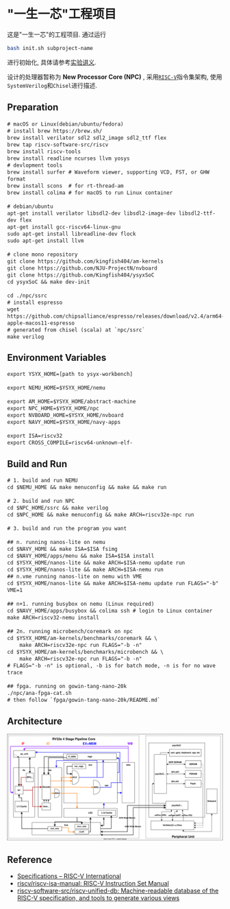 # "一生一芯"工程项目

这是"一生一芯"的工程项目. 通过运行
```bash
bash init.sh subproject-name
```
进行初始化, 具体请参考[实验讲义][lecture note].

[lecture note]: https://ysyx.oscc.cc/docs/

设计的处理器暂称为 **New Processor Core (NPC)** , 采用[`RISC-V`][RISC-V]指令集架构, 使用`SystemVerilog`和`Chisel`进行描述.

[RISC-V]: https://riscv.org/

## Preparation

```shell
# macOS or Linux(debian/ubuntu/fedora)
# install brew https://brew.sh/
brew install verilator sdl2 sdl2_image sdl2_ttf flex
brew tap riscv-software-src/riscv
brew install riscv-tools
brew install readline ncurses llvm yosys
# devlopment tools
brew install surfer # Waveform viewer, supporting VCD, FST, or GHW format
brew install scons  # for rt-thread-am
brew install colima # for macOS to run Linux container

# debian/ubuntu
apt-get install verilator libsdl2-dev libsdl2-image-dev libsdl2-ttf-dev flex
apt-get install gcc-riscv64-linux-gnu
sudo apt-get install libreadline-dev flock
sudo apt-get install llvm

# clone mono repository
git clone https://github.com/kingfish404/am-kernels
git clone https://github.com/NJU-ProjectN/nvboard
git clone https://github.com/Kingfish404/ysyxSoC
cd ysyxSoC && make dev-init

cd ./npc/ssrc
# install espresso
wget https://github.com/chipsalliance/espresso/releases/download/v2.4/arm64-apple-macos11-espresso
# generated from chisel (scala) at `npc/ssrc`
make verilog
```

## Environment Variables

```shell 
export YSYX_HOME=[path to ysyx-workbench]

export NEMU_HOME=$YSYX_HOME/nemu

export AM_HOME=$YSYX_HOME/abstract-machine
export NPC_HOME=$YSYX_HOME/npc
export NVBOARD_HOME=$YSYX_HOME/nvboard
export NAVY_HOME=$YSYX_HOME/navy-apps

export ISA=riscv32
export CROSS_COMPILE=riscv64-unknown-elf-
```

## Build and Run

```shell
# 1. build and run NEMU
cd $NEMU_HOME && make menuconfig && make && make run

# 2. build and run NPC
cd $NPC_HOME/ssrc && make verilog
cd $NPC_HOME && make menuconfig && make ARCH=riscv32e-npc run

# 3. build and run the program you want

## n. running nanos-lite on nemu
cd $NAVY_HOME && make ISA=$ISA fsimg
cd $NAVY_HOME/apps/menu && make ISA=$ISA install
cd $YSYX_HOME/nanos-lite && make ARCH=$ISA-nemu update run
cd $YSYX_HOME/nanos-lite && make ARCH=$ISA-nemu run
## n.vme running nanos-lite on nemu with VME
cd $YSYX_HOME/nanos-lite && make ARCH=$ISA-nemu update run FLAGS="-b" VME=1

## n+1. running busybox on nemu (Linux required)
cd $NAVY_HOME/apps/busybox && colima ssh # login to Linux container
make ARCH=riscv32-nemu install

## 2n. running microbench/coremark on npc
cd $YSYX_HOME/am-kernels/benchmarks/coremark && \
    make ARCH=riscv32e-npc run FLAGS="-b -n"
cd $YSYX_HOME/am-kernels/benchmarks/microbench && \
    make ARCH=riscv32e-npc run FLAGS="-b -n"
# FLAGS="-b -n" is optional, -b is for batch mode, -n is for no wave trace

## fpga. running on gowin-tang-nano-20k
./npc/ana-fpga-cat.sh
# then follow `fpga/gowin-tang-nano-20k/README.md`
```

## Architecture

![](./docs/assets/npc-rv32e-pipeline.svg)

## Reference

- [Specifications – RISC-V International](https://riscv.org/technical/specifications/)
- [riscv/riscv-isa-manual: RISC-V Instruction Set Manual](https://github.com/riscv/riscv-isa-manual)
- [riscv-software-src/riscv-unified-db: Machine-readable database of the RISC-V specification, and tools to generate various views](https://github.com/riscv-software-src/riscv-unified-db)
